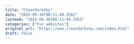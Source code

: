 ```yaml
---
title: "ClearDarkSky"
date: "2025-09-30T00:11:40.356Z"
lastmod: "2025-09-30T00:11:40.356Z"
categories: ["Fun websites"]
original_url: "https://www.cleardarksky.com/index.html"
draft: false
---
```

